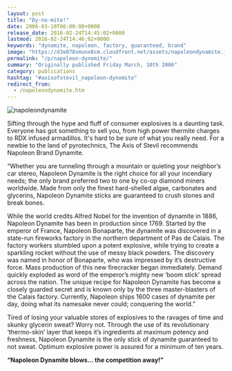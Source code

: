```yaml
---
layout: post
title: "Dy-no-mite!"
date: 2006-03-10T06:00:00+0000
release_date: 2016-02-24T14:45:02+0000
lastmod: 2016-02-24T14:46:02+0000
keywords: "dynamite, napoleon, factory, guaranteed, brand"
image: "https://d3e878vmunx8cm.cloudfront.net/assets/napoleondynamite.jpg"
permalink: "/p/napoleon-dynomite/"
summary: "Originally published Friday March, 10th 2006"
category: publications
hashtag: "#axisofstevil_napoleon-dynomite"
redirect_from:
  - /napoleondynamite.htm
---
```


[id_1]: https://d3e878vmunx8cm.cloudfront.net/assets/napoleondynamite.jpg "napoleondynamite"
![napoleondynamite][id_1]

Sifting through the hype and fluff of consumer explosives is a daunting task. Everyone has got something to sell you, from high power thermite charges to RDX infused armadillos. It's hard to be sure of what you really need. For a newbie to the land of pyrotechnics, The Axis of Stevil recommends Napoleon Brand Dynamite.

“Whether you are tunneling through a mountain or quieting your neighbor’s car stereo, Napoleon Dynamite is the right choice for all your incendiary needs; the only brand preferred two to one by co-op diamond miners worldwide. Made from only the finest hard-shelled algae, carbonates and glycerins, Napoleon Dynamite sticks are guaranteed to crush stones and break bones.

While the world credits Alfred Nobel for the invention of dynamite in 1886, Napoleon Dynamite has been in production since 1769. Started by the emperor of France, Napoleon Bonaparte, the dynamite was discovered in a state-run fireworks factory in the northern department of Pas de Calais. The factory workers stumbled upon a potent explosive, while trying to create a sparkling rocket without the use of messy black powders. The discovery was named in honor of Bonaparte, who was impressed by it’s destructive force. Mass production of this new firecracker began immediately. Demand quickly exploded as word of the emperor’s mighty new ‘boom stick’ spread across the nation. The unique recipe for Napoleon Dynamite has become a closely guarded secret and is known only by the three master-blasters of the Calais factory. Currently, Napoleon ships 1600 cases of dynamite per day, doing what its namesake never could; conquering the world.”

Tired of losing your valuable stores of explosives to the ravages of time and skunky glycerin sweat? Worry not. Through the use of its revolutionary ‘thermo-skin’ layer that keeps it’s ingredients at maximum potency and freshness, Napoleon Dynamite is the only stick of dynamite guaranteed to not sweat. Optimum explosive power is assured for a minimum of ten years.

**“Napoleon Dynamite blows... the competition away!”**
